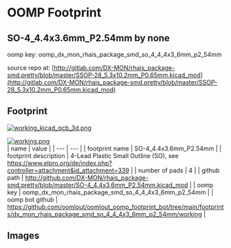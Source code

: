 # OOMP Footprint  
## SO-4_4.4x3.6mm_P2.54mm  by none  
  
oomp key: oomp_dx_mon_rhais_package_smd_so_4_4_4x3_6mm_p2_54mm  
  
source repo at: [http://gitlab.com/DX-MON/rhais_package-smd.pretty/blob/master/SSOP-28_5.3x10.2mm_P0.65mm.kicad_mod](http://gitlab.com/DX-MON/rhais_package-smd.pretty/blob/master/SSOP-28_5.3x10.2mm_P0.65mm.kicad_mod)  
## Footprint  
  
[![working_kicad_pcb_3d.png](working_kicad_pcb_3d_600.png)](working_kicad_pcb_3d.png)  
  
[![working.png](working_600.png)](working.png)  
| name | value | 
| --- | --- | 
| footprint name | SO-4_4.4x3.6mm_P2.54mm | 
| footprint description | 4-Lead Plastic Small Outline (SO), see https://www.elpro.org/de/index.php?controller=attachment&id_attachment=339 | 
| number of pads | 4 | 
| github path | http://github.com/DX-MON/rhais_package-smd.pretty/blob/master/SO-4_4.4x3.6mm_P2.54mm.kicad_mod | 
| oomp key | oomp_dx_mon_rhais_package_smd_so_4_4_4x3_6mm_p2_54mm | 
| oomp bot github | https://github.com/oomlout/oomlout_oomp_footprint_bot/tree/main/footprints/dx_mon_rhais_package_smd_so_4_4_4x3_6mm_p2_54mm/working | 
## Images  

